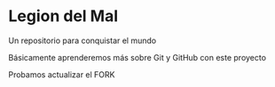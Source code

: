 # Legion del Mal
Un repositorio para conquistar el mundo

Básicamente aprenderemos más sobre Git y GitHub con este proyecto

Probamos actualizar el FORK
